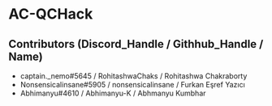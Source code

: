 # AC-QCHack

Contributors (Discord_Handle / Githhub_Handle / Name)
-
- captain._nemo#5645 / RohitashwaChaks / Rohitashwa Chakraborty
- Nonsensicalinsane#5905 / nonsensicalinsane / Furkan Eşref Yazıcı
- Abhimanyu#4610 / Abhimanyu-K / Abhmanyu Kumbhar
